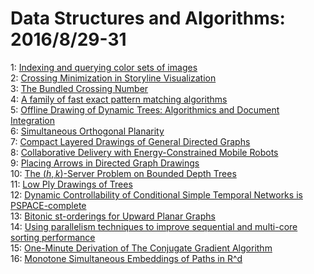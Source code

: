# Data Structures and Algorithms: 2016/8/29-31  
1: [Indexing and querying color sets of images](https://doi.org/10.48550/arXiv.1608.07847)  
2: [Crossing Minimization in Storyline Visualization](https://doi.org/10.48550/arXiv.1608.08027)  
3: [The Bundled Crossing Number](https://doi.org/10.48550/arXiv.1608.08161)  
4: [A family of fast exact pattern matching algorithms](https://doi.org/10.48550/arXiv.1608.08346)  
5: [Offline Drawing of Dynamic Trees: Algorithmics and Document Integration](https://doi.org/10.48550/arXiv.1608.08385)  
6: [Simultaneous Orthogonal Planarity](https://doi.org/10.48550/arXiv.1608.08427)  
7: [Compact Layered Drawings of General Directed Graphs](https://doi.org/10.48550/arXiv.1609.01755)  
8: [Collaborative Delivery with Energy-Constrained Mobile Robots](https://doi.org/10.48550/arXiv.1608.08500)  
9: [Placing Arrows in Directed Graph Drawings](https://doi.org/10.48550/arXiv.1608.08505)  
10: [The $(h,k)$-Server Problem on Bounded Depth Trees](https://doi.org/10.48550/arXiv.1608.08527)  
11: [Low Ply Drawings of Trees](https://doi.org/10.48550/arXiv.1608.08538)  
12: [Dynamic Controllability of Conditional Simple Temporal Networks is  PSPACE-complete](https://doi.org/10.48550/arXiv.1608.08545)  
13: [Bitonic st-orderings for Upward Planar Graphs](https://doi.org/10.48550/arXiv.1608.08578)  
14: [Using parallelism techniques to improve sequential and multi-core  sorting performance](https://doi.org/10.48550/arXiv.1608.08648)  
15: [One-Minute Derivation of The Conjugate Gradient Algorithm](https://doi.org/10.48550/arXiv.1608.08691)  
16: [Monotone Simultaneous Embeddings of Paths in R^d](https://doi.org/10.48550/arXiv.1608.08791)  